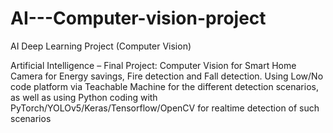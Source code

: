 # AI---Computer-vision-project
AI Deep Learning Project (Computer Vision)

Artificial Intelligence – Final Project: Computer Vision for Smart Home Camera for Energy savings, Fire detection and Fall detection. 
Using Low/No code platform via Teachable Machine for the different detection scenarios, as well as using Python coding with 
PyTorch/YOLOv5/Keras/Tensorflow/OpenCV for realtime detection of such scenarios

